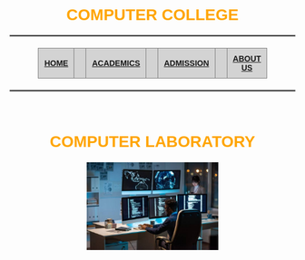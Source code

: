 <!DOCTYPE html>
<html>
<head>
<title>LABORATORY</title>
<style>
  body {
    background-image: url("Background.jpg"); /* Ensure the path to your image is correct */
    font-family: sans-serif; /* Add a default font for better readability */
  }
  h1 {
    color: orange;
    text-align: center;
  }
  hr {
    border: 1px solid gray; /* Improve the appearance of the horizontal rule */
  }
  table {
    border-collapse: collapse; /* Collapse table borders for a cleaner look */
    margin: 20px auto; /* Center the table horizontally with some top margin */
    width: 80%; /* Adjust width as needed */
    max-width: 600px; /* Set a maximum width */
  }
  th {
    background-color: lightgray;
    border: 1px solid gray;
    padding: 10px;
    text-align: center;
  }
  .content {
    color: green;
    padding: 20px;
    text-align: center; /* Center the image within the content area */
  }
  .content img {
    width: 50%; /* Make the image responsive within its container */
    max-width: 600px; /* Set a maximum width for the image */
    height: auto; /* Maintain aspect ratio */
    display: block; /* Remove extra space below inline images */
    margin: 20px auto 0; /* Center the image and add top margin */
  }
</style>
</head>

<body>

  <h1>COMPUTER COLLEGE</h1>
  <hr>
  <center>
    <table>
      <tr>
        <th><a href="HOME.html">HOME</a><th>
        <th><a href="Academic.html">ACADEMICS</a><th>
        <th><a href="ADMISSION.html">ADMISSION</a><th>
        <th><a href="ABOUT US.html">ABOUT US</a><th>
      </tr>
    </table>
  </center>
  <hr>

  <div class="content">
    <h1>COMPUTER LABORATORY</h1>
    <img src="computer.jpeg" alt="Computer Laboratory" >
  </div>

</body>
</html>

